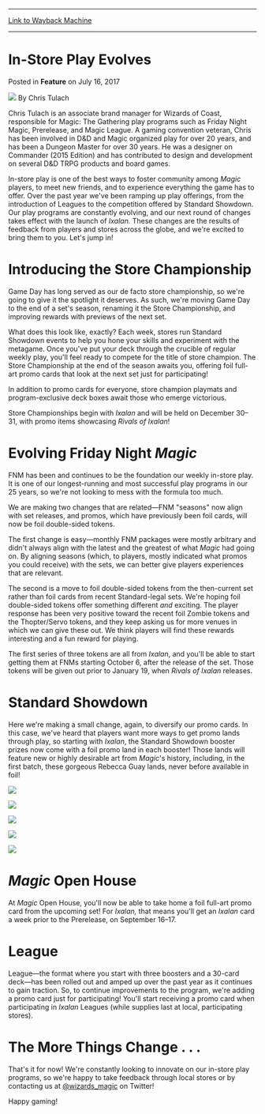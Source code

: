 
---
[Link to Wayback Machine](https://web.archive.org/web/20170717160736/http://magic.wizards.com/en/articles/archive/feature/store-play-evolves-2017-07-16)

[_metadata_:wayback_url]:- "http://magic.wizards.com/en/articles/archive/feature/store-play-evolves-2017-07-16"
[_metadata_:wayback_raw_url]:- "https://web.archive.org/web/20170717160736id_/http://magic.wizards.com/en/articles/archive/feature/store-play-evolves-2017-07-16"
[_metadata_:wayback_capture_timestamp]:- "2017-07-17 16:07:36+00:00"
[_metadata_:publish_date]:- "2017-07-16"
[_metadata_:description]:- "Our play programs are constantly evolving, and our next round of changes takes effect with the launch of Ixalan."
[_metadata_:generator]:- "Drupal 7 (http://drupal.org)"
---


In-Store Play Evolves
=====================



 Posted in **Feature**
 on July 16, 2017 






![](https://media.magic.wizards.com/styles/auth_small/public/images/person/authorpic_Chris_Tulach.jpg)
By Chris Tulach




 Chris Tulach is an associate brand manager for Wizards of Coast, responsible for Magic: The Gathering play programs such as Friday Night Magic, Prerelease, and Magic League. A gaming convention veteran, Chris has been involved in D&D and Magic organized play for over 20 years, and has been a Dungeon Master for over 30 years. He was a designer on Commander (2015 Edition) and has contributed to design and development on several D&D TRPG products and board games. 






In-store play is one of the best ways to foster community among *Magic* players, to meet new friends, and to experience everything the game has to offer. Over the past year we've been ramping up play offerings, from the introduction of Leagues to the competition offered by Standard Showdown. Our play programs are constantly evolving, and our next round of changes takes effect with the launch of *Ixalan.* These changes are the results of feedback from players and stores across the globe, and we're excited to bring them to you. Let's jump in!


Introducing the Store Championship
==================================


Game Day has long served as our de facto store championship, so we're going to give it the spotlight it deserves. As such, we're moving Game Day to the end of a set's season, renaming it the Store Championship, and improving rewards with previews of the next set.


What does this look like, exactly? Each week, stores run Standard Showdown events to help you hone your skills and experiment with the metagame. Once you've put your deck through the crucible of regular weekly play, you'll feel ready to compete for the title of store champion. The Store Championship at the end of the season awaits you, offering foil full-art promo cards that look at the next set just for participating!


In addition to promo cards for everyone, store champion playmats and program-exclusive deck boxes await those who emerge victorious.


Store Championships begin with *Ixalan* and will be held on December 30–31, with promo items showcasing *Rivals of Ixalan*!


Evolving Friday Night *Magic*
=============================


FNM has been and continues to be the foundation our weekly in-store play. It is one of our longest-running and most successful play programs in our 25 years, so we're not looking to mess with the formula too much.


We are making two changes that are related—FNM "seasons" now align with set releases, and promos, which have previously been foil cards, will now be foil double-sided tokens.


The first change is easy—monthly FNM packages were mostly arbitrary and didn't always align with the latest and the greatest of what *Magic* had going on. By aligning seasons (which, to players, mostly indicated what promos you could receive) with the sets, we can better give players experiences that are relevant.


The second is a move to foil double-sided tokens from the then-current set rather than foil cards from recent Standard-legal sets. We're hoping foil double-sided tokens offer something different *and* exciting. The player response has been very positive toward the recent foil Zombie tokens and the Thopter/Servo tokens, and they keep asking us for more venues in which we can give these out. We think players will find these rewards interesting and a fun reward for playing.


The first series of three tokens are all from *Ixalan*, and you'll be able to start getting them at FNMs starting October 6, after the release of the set. Those tokens will be given out prior to January 19, when *Rivals of Ixalan* releases.


Standard Showdown
=================


Here we're making a small change, again, to diversify our promo cards. In this case, we've heard that players want more ways to get promo lands through play, so starting with *Ixalan*, the Standard Showdown booster prizes now come with a foil promo land in each booster! Those lands will feature new or highly desirable art from *Magic*'s history, including, in the first batch, these gorgeous Rebecca Guay lands, never before available in foil!


![](https://media.wizards.com/2017/images/daily/2UEmHwRUYt_w.png)


![](https://media.wizards.com/2017/images/daily/VbBNWrxvRl_u.png)


![](https://media.wizards.com/2017/images/daily/v2IOOcaL75_b.png)


![](https://media.wizards.com/2017/images/daily/P2KnKrZkST_r.png)


![](https://media.wizards.com/2017/images/daily/pmqhPzdtZt_g.png)


*Magic* Open House
==================


At *Magic* Open House, you'll now be able to take home a foil full-art promo card from the upcoming set! For *Ixalan,* that means you'll get an *Ixalan* card a week prior to the Prerelease, on September 16–17.


League
======


League—the format where you start with three boosters and a 30-card deck—has been rolled out and amped up over the past year as it continues to gain traction. So, to continue improvements to the program, we're adding a promo card just for participating! You'll start receiving a promo card when participating in *Ixalan* Leagues (while supplies last at local, participating stores).


The More Things Change . . .
============================


That's it for now! We're constantly looking to innovate on our in-store play programs, so we're happy to take feedback through local stores or by contacting us at [@wizards\_magic](http://www.twitter.com/wizards_magic) on Twitter!


Happy gaming!







